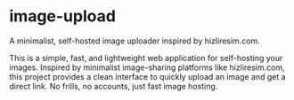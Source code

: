 # image-upload
A minimalist, self-hosted image uploader inspired by hizliresim.com.

This is a simple, fast, and lightweight web application for self-hosting your images. Inspired by minimalist image-sharing platforms like hizliresim.com, this project provides a clean interface to quickly upload an image and get a direct link. No frills, no accounts, just fast image hosting.
